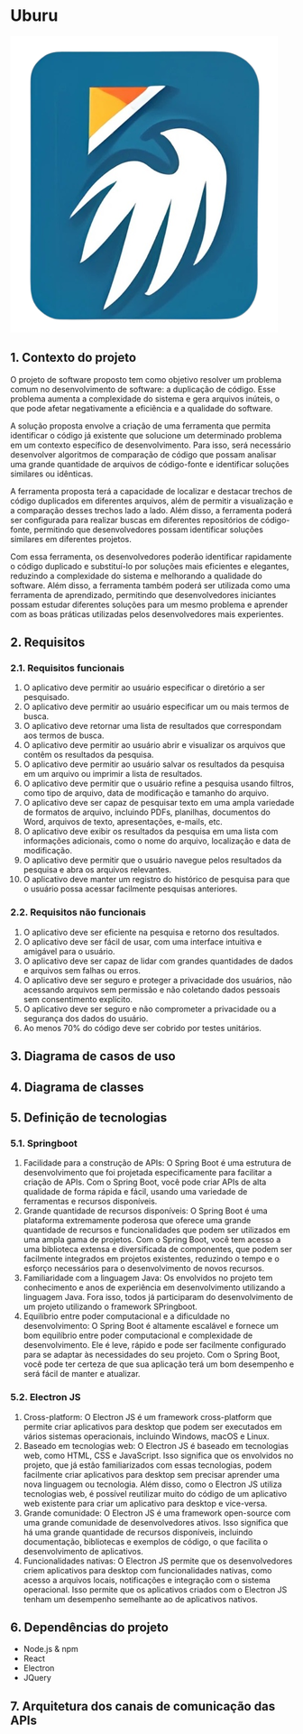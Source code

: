 # Uburu

![Uburu](https://github.com/Dheovani/Uburu/blob/main/uburu.png)

## 1. Contexto do projeto

O projeto de software proposto tem como objetivo resolver um problema comum no desenvolvimento de software: a duplicação de código. Esse problema aumenta a complexidade do sistema e gera arquivos inúteis, o que pode afetar negativamente a eficiência e a qualidade do software.

A solução proposta envolve a criação de uma ferramenta que permita identificar o código já existente que solucione um determinado problema em um contexto específico de desenvolvimento. Para isso, será necessário desenvolver algoritmos de comparação de código que possam analisar uma grande quantidade de arquivos de código-fonte e identificar soluções similares ou idênticas.

A ferramenta proposta terá a capacidade de localizar e destacar trechos de código duplicados em diferentes arquivos, além de permitir a visualização e a comparação desses trechos lado a lado. Além disso, a ferramenta poderá ser configurada para realizar buscas em diferentes repositórios de código-fonte, permitindo que desenvolvedores possam identificar soluções similares em diferentes projetos.

Com essa ferramenta, os desenvolvedores poderão identificar rapidamente o código duplicado e substituí-lo por soluções mais eficientes e elegantes, reduzindo a complexidade do sistema e melhorando a qualidade do software. Além disso, a ferramenta também poderá ser utilizada como uma ferramenta de aprendizado, permitindo que desenvolvedores iniciantes possam estudar diferentes soluções para um mesmo problema e aprender com as boas práticas utilizadas pelos desenvolvedores mais experientes.

## 2. Requisitos

### 2.1. Requisitos funcionais
1. O aplicativo deve permitir ao usuário especificar o diretório a ser pesquisado.
1. O aplicativo deve permitir ao usuário especificar um ou mais termos de busca.
1. O aplicativo deve retornar uma lista de resultados que correspondam aos termos de busca.
1. O aplicativo deve permitir ao usuário abrir e visualizar os arquivos que contêm os resultados da pesquisa.
1. O aplicativo deve permitir ao usuário salvar os resultados da pesquisa em um arquivo ou imprimir a lista de resultados.
1. O aplicativo deve permitir que o usuário refine a pesquisa usando filtros, como tipo de arquivo, data de modificação e tamanho do arquivo.
1. O aplicativo deve ser capaz de pesquisar texto em uma ampla variedade de formatos de arquivo, incluindo PDFs, planilhas, documentos do Word, arquivos de texto, apresentações, e-mails, etc.
1. O aplicativo deve exibir os resultados da pesquisa em uma lista com informações adicionais, como o nome do arquivo, localização e data de modificação.
1. O aplicativo deve permitir que o usuário navegue pelos resultados da pesquisa e abra os arquivos relevantes.
1. O aplicativo deve manter um registro do histórico de pesquisa para que o usuário possa acessar facilmente pesquisas anteriores.

### 2.2. Requisitos não funcionais
1. O aplicativo deve ser eficiente na pesquisa e retorno dos resultados.
1. O aplicativo deve ser fácil de usar, com uma interface intuitiva e amigável para o usuário.
1. O aplicativo deve ser capaz de lidar com grandes quantidades de dados e arquivos sem falhas ou erros.
1. O aplicativo deve ser seguro e proteger a privacidade dos usuários, não acessando arquivos sem permissão e não coletando dados pessoais sem consentimento explícito.
1. O aplicativo deve ser seguro e não comprometer a privacidade ou a segurança dos dados do usuário.
1. Ao menos 70% do código deve ser cobrido por testes unitários.

## 3. Diagrama de casos de uso

## 4. Diagrama de classes

## 5. Definição de tecnologias

### 5.1. Springboot
1. Facilidade para a construção de APIs: O Spring Boot é uma estrutura de desenvolvimento que foi projetada especificamente para facilitar a criação de APIs. Com o Spring Boot, você pode criar APIs de alta qualidade de forma rápida e fácil, usando uma variedade de ferramentas e recursos disponíveis.
1. Grande quantidade de recursos disponíveis: O Spring Boot é uma plataforma extremamente poderosa que oferece uma grande quantidade de recursos e funcionalidades que podem ser utilizados em uma ampla gama de projetos. Com o Spring Boot, você tem acesso a uma biblioteca extensa e diversificada de componentes, que podem ser facilmente integrados em projetos existentes, reduzindo o tempo e o esforço necessários para o desenvolvimento de novos recursos.
1. Familiaridade com a linguagem Java: Os envolvidos no projeto tem conhecimento e anos de experiência em desenvolvimento utilizando a linguagem Java. Fora isso, todos já participaram do desenvolvimento de um projeto utilizando o framework SPringboot.
1. Equilíbrio entre poder computacional e a dificuldade no desenvolvimento: O Spring Boot é altamente escalável e fornece um bom equilíbrio entre poder computacional e complexidade de desenvolvimento. Ele é leve, rápido e pode ser facilmente configurado para se adaptar às necessidades do seu projeto. Com o Spring Boot, você pode ter certeza de que sua aplicação terá um bom desempenho e será fácil de manter e atualizar.

### 5.2. Electron JS
1. Cross-platform: O Electron JS é um framework cross-platform que permite criar aplicativos para desktop que podem ser executados em vários sistemas operacionais, incluindo Windows, macOS e Linux.
1. Baseado em tecnologias web: O Electron JS é baseado em tecnologias web, como HTML, CSS e JavaScript. Isso significa que os envolvidos no projeto, que já estão familiarizados com essas tecnologias, podem facilmente criar aplicativos para desktop sem precisar aprender uma nova linguagem ou tecnologia. Além disso, como o Electron JS utiliza tecnologias web, é possível reutilizar muito do código de um aplicativo web existente para criar um aplicativo para desktop e vice-versa.
1. Grande comunidade: O Electron JS é uma framework open-source com uma grande comunidade de desenvolvedores ativos. Isso significa que há uma grande quantidade de recursos disponíveis, incluindo documentação, bibliotecas e exemplos de código, o que facilita o desenvolvimento de aplicativos.
1. Funcionalidades nativas: O Electron JS permite que os desenvolvedores criem aplicativos para desktop com funcionalidades nativas, como acesso a arquivos locais, notificações e integração com o sistema operacional. Isso permite que os aplicativos criados com o Electron JS tenham um desempenho semelhante ao de aplicativos nativos.

## 6. Dependências do projeto
- Node.js & npm
- React
- Electron
- JQuery

## 7. Arquitetura dos canais de comunicação das APIs
